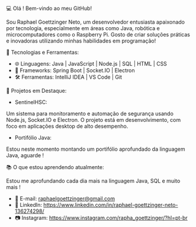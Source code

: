 💻 Olá ! Bem-vindo ao meu GitHub!

Sou Raphael Goettzinger Neto, um desenvolvedor entusiasta apaixonado por tecnologia, especialmente em áreas como Java, robótica e microcomputadores como o Raspberry Pi. Gosto de criar soluções práticas e inovadoras utilizando minhas habilidades em programação!
  

🔧 Tecnologias e Ferramentas:

-  🌐 Linguagens: Java | JavaScript | Node.js | SQL | HTML | CSS
-  🧰 Frameworks: Spring Boot | Socket.IO | Electron
-  🛠 Ferramentas: IntelliJ IDEA | VS Code | Git 

🚀 Projetos em Destaque:

- SentinelHSC:

Um sistema para monitoramento e automação de segurança usando Node.js, Socket.IO e Electron. O projeto está em desenvolvimento, com foco em aplicações desktop de alto desempenho.

- Portifólio Java:

Estou neste momento montando um portifólio aprofundado da linguagem Java, aguarde !



📚 O que estou aprendendo atualmente:

Estou me aprofundando cada dia mais na linguagem Java, SQL e muito mais !



- 📧 E-mail: raphaelgoettzinger@gmail.com
- 💼 LinkedIn: https://www.linkedin.com/in/raphael-goettzinger-neto-136274298/
- 📷 Instagram: https://www.instagram.com/rapha_goettzinger/?hl=pt-br


